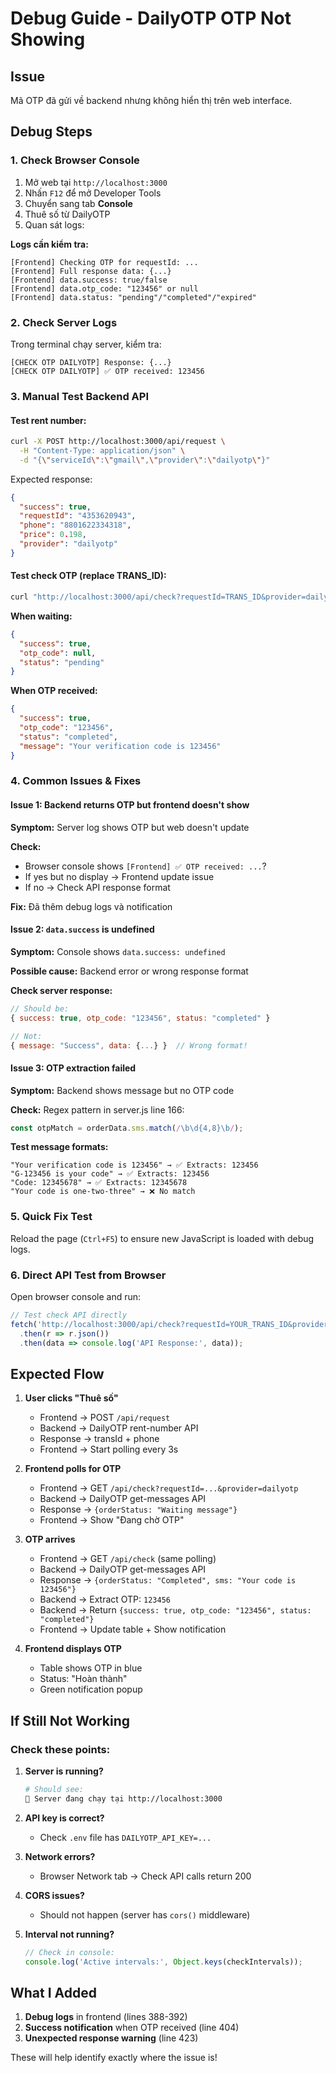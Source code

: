 # Debug Guide - DailyOTP OTP Not Showing

## Issue
Mã OTP đã gửi về backend nhưng không hiển thị trên web interface.

## Debug Steps

### 1. Check Browser Console
1. Mở web tại `http://localhost:3000`
2. Nhấn `F12` để mở Developer Tools
3. Chuyển sang tab **Console**
4. Thuê số từ DailyOTP
5. Quan sát logs:

**Logs cần kiểm tra:**
```
[Frontend] Checking OTP for requestId: ...
[Frontend] Full response data: {...}
[Frontend] data.success: true/false
[Frontend] data.otp_code: "123456" or null
[Frontend] data.status: "pending"/"completed"/"expired"
```

### 2. Check Server Logs
Trong terminal chạy server, kiểm tra:
```
[CHECK OTP DAILYOTP] Response: {...}
[CHECK OTP DAILYOTP] ✅ OTP received: 123456
```

### 3. Manual Test Backend API

#### Test rent number:
```bash
curl -X POST http://localhost:3000/api/request \
  -H "Content-Type: application/json" \
  -d "{\"serviceId\":\"gmail\",\"provider\":\"dailyotp\"}"
```

Expected response:
```json
{
  "success": true,
  "requestId": "4353620943",
  "phone": "8801622334318",
  "price": 0.198,
  "provider": "dailyotp"
}
```

#### Test check OTP (replace TRANS_ID):
```bash
curl "http://localhost:3000/api/check?requestId=TRANS_ID&provider=dailyotp"
```

**When waiting:**
```json
{
  "success": true,
  "otp_code": null,
  "status": "pending"
}
```

**When OTP received:**
```json
{
  "success": true,
  "otp_code": "123456",
  "status": "completed",
  "message": "Your verification code is 123456"
}
```

### 4. Common Issues & Fixes

#### Issue 1: Backend returns OTP but frontend doesn't show
**Symptom:** Server log shows OTP but web doesn't update

**Check:**
- Browser console shows `[Frontend] ✅ OTP received: ...`?
- If yes but no display → Frontend update issue
- If no → Check API response format

**Fix:** Đã thêm debug logs và notification

#### Issue 2: `data.success` is undefined
**Symptom:** Console shows `data.success: undefined`

**Possible cause:** Backend error or wrong response format

**Check server response:**
```javascript
// Should be:
{ success: true, otp_code: "123456", status: "completed" }

// Not:
{ message: "Success", data: {...} }  // Wrong format!
```

#### Issue 3: OTP extraction failed
**Symptom:** Backend shows message but no OTP code

**Check:** Regex pattern in server.js line 166:
```javascript
const otpMatch = orderData.sms.match(/\b\d{4,8}\b/);
```

**Test message formats:**
```
"Your verification code is 123456" → ✅ Extracts: 123456
"G-123456 is your code" → ✅ Extracts: 123456
"Code: 12345678" → ✅ Extracts: 12345678
"Your code is one-two-three" → ❌ No match
```

### 5. Quick Fix Test

Reload the page (`Ctrl+F5`) to ensure new JavaScript is loaded with debug logs.

### 6. Direct API Test from Browser

Open browser console and run:
```javascript
// Test check API directly
fetch('http://localhost:3000/api/check?requestId=YOUR_TRANS_ID&provider=dailyotp')
  .then(r => r.json())
  .then(data => console.log('API Response:', data));
```

## Expected Flow

1. **User clicks "Thuê số"**
   - Frontend → POST `/api/request`
   - Backend → DailyOTP rent-number API
   - Response → transId + phone
   - Frontend → Start polling every 3s

2. **Frontend polls for OTP**
   - Frontend → GET `/api/check?requestId=...&provider=dailyotp`
   - Backend → DailyOTP get-messages API
   - Response → `{orderStatus: "Waiting message"}`
   - Frontend → Show "Đang chờ OTP"

3. **OTP arrives**
   - Frontend → GET `/api/check` (same polling)
   - Backend → DailyOTP get-messages API
   - Response → `{orderStatus: "Completed", sms: "Your code is 123456"}`
   - Backend → Extract OTP: `123456`
   - Backend → Return `{success: true, otp_code: "123456", status: "completed"}`
   - Frontend → Update table + Show notification

4. **Frontend displays OTP**
   - Table shows OTP in blue
   - Status: "Hoàn thành"
   - Green notification popup

## If Still Not Working

### Check these points:

1. **Server is running?**
   ```bash
   # Should see:
   🚀 Server đang chạy tại http://localhost:3000
   ```

2. **API key is correct?**
   - Check `.env` file has `DAILYOTP_API_KEY=...`

3. **Network errors?**
   - Browser Network tab → Check API calls return 200

4. **CORS issues?**
   - Should not happen (server has `cors()` middleware)

5. **Interval not running?**
   ```javascript
   // Check in console:
   console.log('Active intervals:', Object.keys(checkIntervals));
   ```

## What I Added

1. **Debug logs** in frontend (lines 388-392)
2. **Success notification** when OTP received (line 404)
3. **Unexpected response warning** (line 423)

These will help identify exactly where the issue is!

